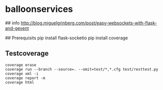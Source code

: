 # balloonservices

## info
    http://blog.miguelgrinberg.com/post/easy-websockets-with-flask-and-gevent

## Prerequisits
    pip install flask-socketio
    pip install coverage


## Testcoverage
    coverage erase
    coverage run --branch --source=. --omit=test/*,*.cfg test/resttest.py
    coverage xml -i
    coverage report -m
    coverage html
